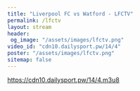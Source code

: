 ```yaml
---
title: "Liverpool FC vs Watford - LFCTV"
permalink: /lfctv
layout: stream
header:
 og_image: "/assets/images/lfctv.png"
video_id: "cdn10.dailysport.pw/14/4"
poster: "/assets/images/lfctv.png"
sitemap: false
---
```

https://cdn10.dailysport.pw/14/4.m3u8


